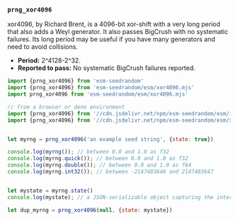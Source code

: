 ### `prng_xor4096`

xor4096, by Richard Brent, is a 4096-bit xor-shift with a
very long period that also adds a Weyl generator. It also passes
BigCrush with no systematic failures.  Its long period may
be useful if you have many generators and need to avoid
collisions.

- **Period:** 2^4128-2^32.
- **Reported to pass:** No systematic BigCrush failures reported.

```javascript
import {prng_xor4096} from 'esm-seedrandom'
import {prng_xor4096} from 'esm-seedrandom/esm/xor4096.mjs'
import prng_xor4096 from 'esm-seedrandom/esm/xor4096.mjs'

// from a browser or deno environment
import {prng_xor4096} from '//cdn.jsdelivr.net/npm/esm-seedrandom/esm/index.min.mjs'
import {prng_xor4096} from '//cdn.jsdelivr.net/npm/esm-seedrandom/esm/xor4096.min.mjs'


let myrng = prng_xor4096('an example seed string', {state: true})

console.log(myrng()); // between 0.0 and 1.0 as f32
console.log(myrng.quick()); // between 0.0 and 1.0 as f32
console.log(myrng.double()); // between 0.0 and 1.0 as f64
console.log(myrng.int32()); // between -2147483648 and 2147483647


let mystate = myrng.state()
console.log(mystate); // a JSON-serializable object capturing the internal PRNG state

let dup_myrng = prng_xor4096(null, {state: mystate})
```

